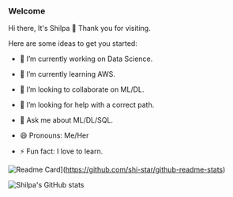 ### Welcome 
Hi there, It's Shilpa 👋
Thank you for visiting.


Here are some ideas to get you started:

- 🔭 I’m currently working on Data Science.
- 🌱 I’m currently learning AWS.
- 👯 I’m looking to collaborate on ML/DL.
- 🤔 I’m looking for help with a correct path.
- 💬 Ask me about ML/DL/SQL.

- 😄 Pronouns: Me/Her
- ⚡ Fun fact: I love to learn.



![Readme Card](https://github-readme-stats.vercel.app/api/pin/?username=shi-star&repo=github-readme-stats)](https://github.com/shi-star/github-readme-stats)




![Shilpa's GitHub stats](https://github-readme-stats.vercel.app/api?username=shi-star&show_icons=true&theme=merko)


